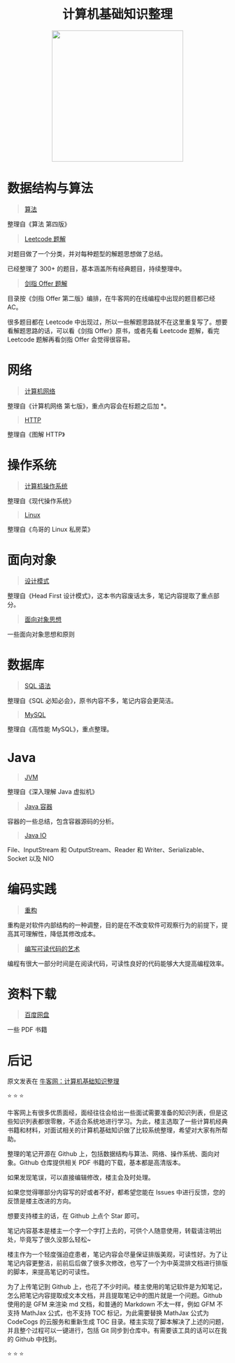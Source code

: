 <h1 align="center">计算机基础知识整理</h1>

<div align="center">
    <img src="https://github.com/CyC2018/InterviewNotes/blob/master/pics/handbook.png" alt="" width="300"/>
</div>


# 数据结构与算法

> [算法](https://github.com/CyC2018/InnterviewNotes/blob/master/notes/算法.md)

整理自《算法 第四版》

> [Leetcode 题解](https://github.com/CyC2018/InnterviewNotes/blob/master/notes/Leetcode%20题解.md)

对题目做了一个分类，并对每种题型的解题思想做了总结。

已经整理了 300+ 的题目，基本涵盖所有经典题目，持续整理中。

> [剑指 Offer 题解](https://github.com/CyC2018/InnterviewNotes/blob/master/notes/剑指%20offer%20题解.md)

目录按《剑指 Offer 第二版》编排，在牛客网的在线编程中出现的题目都已经 AC。

很多题目都在 Leetcode 中出现过，所以一些解题思路就不在这里重复写了。想要看解题思路的话，可以看《剑指 Offer》原书，或者先看 Leetcode 题解，看完 Leetcode 题解再看剑指 Offer 会觉得很容易。

# 网络

> [计算机网络](https://github.com/CyC2018/InnterviewNotes/blob/master/notes/计算机网络.md)

整理自《计算机网络 第七版》，重点内容会在标题之后加 \*。

> [HTTP](https://github.com/CyC2018/InnterviewNotes/blob/master/notes/HTTP.md)

整理自《图解 HTTP》

# 操作系统

> [计算机操作系统](https://github.com/CyC2018/InnterviewNotes/blob/master/notes/计算机操作系统.md)

整理自《现代操作系统》

> [Linux](https://github.com/CyC2018/InnterviewNotes/blob/master/notes/Linux.md)

整理自《鸟哥的 Linux 私房菜》

# 面向对象

> [设计模式](https://github.com/CyC2018/InnterviewNotes/blob/master/notes/设计模式.md)

整理自《Head First 设计模式》，这本书内容废话太多，笔记内容提取了重点部分。

> [面向对象思想](https://github.com/CyC2018/InnterviewNotes/blob/master/notes/面向对象思想.md)

一些面向对象思想和原则

# 数据库

> [SQL 语法](https://github.com/CyC2018/InnterviewNotes/blob/master/notes/SQL%20语法.md)

整理自《SQL 必知必会》，原书内容不多，笔记内容会更简洁。

> [MySQL](https://github.com/CyC2018/InnterviewNotes/blob/master/notes/MySQL.md)

整理自《高性能 MySQL》，重点整理。

# Java

> [JVM](https://github.com/CyC2018/InnterviewNotes/blob/master/notes/JVM.md)

整理自《深入理解 Java 虚拟机》

> [Java 容器](https://github.com/CyC2018/InnterviewNotes/blob/master/notes/Java%20容器.md)

容器的一些总结，包含容器源码的分析。

> [Java IO](https://github.com/CyC2018/InnterviewNotes/blob/master/notes/Java%20IO.md)

File、InputStream 和 OutputStream、Reader 和 Writer、Serializable、Socket 以及 NIO

# 编码实践

> [重构](https://github.com/CyC2018/InnterviewNotes/blob/master/notes/重构.md)

重构是对软件内部结构的一种调整，目的是在不改变软件可观察行为的前提下，提高其可理解性，降低其修改成本。

> [编写可读代码的艺术](https://github.com/CyC2018/InnterviewNotes/blob/master/notes/编写可读代码的艺术.md)

编程有很大一部分时间是在阅读代码，可读性良好的代码能够大大提高编程效率。

# 资料下载

> [百度网盘](https://pan.baidu.com/s/1o9oD1s2#list/path=%2F)

一些 PDF 书籍

# 后记

原文发表在 [牛客网：计算机基础知识整理](https://www.nowcoder.com/discuss/66985)

:star: :star: :star:

牛客网上有很多优质面经，面经往往会给出一些面试需要准备的知识列表，但是这些知识列表都很零散，不适合系统地进行学习。为此，楼主选取了一些计算机经典书籍和材料，对面试相关的计算机基础知识做了比较系统整理，希望对大家有所帮助。

整理的笔记开源在 Github 上，包括数据结构与算法、网络、操作系统、面向对象。Github 仓库提供相关 PDF 书籍的下载，基本都是高清版本。

如果发现笔误，可以直接编辑修改，楼主会及时处理。

如果您觉得哪部分内容写的好或者不好，都希望您能在 Issues 中进行反馈，您的反馈是楼主改进的方向。

想要支持楼主的话，在 Github 上点个 Star 即可。

笔记内容基本是楼主一个字一个字打上去的，可供个人随意使用，转载请注明出处，毕竟写了很久没那么轻松~

楼主作为一个轻度强迫症患者，笔记内容会尽量保证排版美观，可读性好。为了让笔记内容更整洁，前前后后做了很多次修改，也写了一个为中英混排文档进行排版的脚本，来提高笔记的可读性。

为了上传笔记到 Github 上，也花了不少时间。楼主使用的笔记软件是为知笔记，怎么把笔记内容提取成文本文档，并且提取笔记中的图片就是一个问题。Github 使用的是 GFM 来渲染 md 文档，和普通的 Markdown 不太一样，例如 GFM 不支持 MathJax 公式，也不支持 TOC 标记，为此需要替换 MathJax 公式为 CodeCogs 的云服务和重新生成 TOC 目录。楼主实现了脚本解决了上述的问题，并且整个过程可以一键进行，包括 Git 同步到仓库中。有需要该工具的话可以在我的 Github 中找到。

:star: :star: :star:
